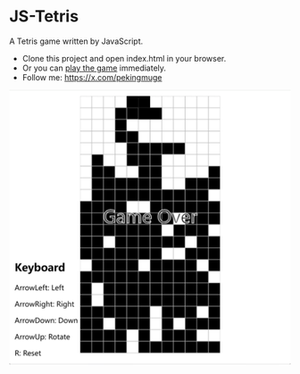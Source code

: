JS-Tetris
===========
A Tetris game written by JavaScript.

* Clone this project and open index.html in your browser.
* Or you can [play the game](https://setimouse.github.io/js-tetris/) immediately.
* Follow me: https://x.com/pekingmuge

![snapshot](./snapshot.png)
